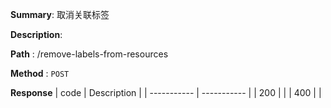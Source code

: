 **Summary**: 取消关联标签

**Description**:

**Path** : /remove-labels-from-resources

**Method** : `POST`

**Response**
| code      | Description |
| ----------- | ----------- |
|  200   |       |
|  400   |       |

